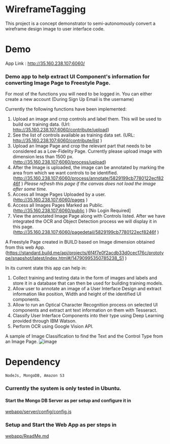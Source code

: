 # WireframeTagging
This project is a concept demonstrator to semi-autonomously convert a wireframe design image to user interface code.  

# Demo

App Link : http://35.160.238.107:6060/
### Demo app to help extract UI Component's information for converting Image Page to Freestyle Page.

For most of the functions you will need to be logged in. 
You can either create a new account 
(During Sign Up Email is the username)

Currently the following functions have been implemented:

1. Upload an image and crop controls and label them. This will be used to build our training data.
         (Url: http://35.160.238.107:6060/contribute/upload) 
2. See the list of controls available as training data set.
         (URL: http://35.160.238.107:6060/contribute/list )
3. Upload an Image Page and crop the relevant part that needs to be considered as a Low-Fidelity Page. Currently please upload image with dimension less than 1500 px. (http://35.160.238.107:6060/process/upload)
4. After the Image is uploaded, the image can be annotated by marking the area from which we want controls to be identified. (http://35.160.238.107:6060/process/annotate/5829199cb7780122ecf8246f )
_Please refresh this page if the canvas does not load the image after some time._
5. Access all Image Pages Uploaded by a user. (http://35.160.238.107:6060/pages )
6. Access all Images Pages Marked as Public. (http://35.160.238.107:6060/public ) [No Login Required]
7. View the annotated Image Page along with Controls listed. After we have integrated the OCR and Object Detection process we will display it in this page.(http://35.160.238.107:6060/pagedetail/5829199cb7780122ecf8246f )

A Freestyle Page created in BUILD based on Image dimension obtained from this web App. (https://standard.build.me/api/projects/6f4f7e0f2acdb33d0cec176c/prototype/snapshot/latest/index.html#/14790995350785238_S1 ) 

In its current state this app can help in:

1. Collect training and testing data in the form of images and labels and store it in a database that can then be used for building training models.
2. Allow user to annotate an image of a User Interface Design and extract information like position, Width and height of the identified UI components.
3. Allow to run an Optical Character Recognition process on selected UI components and extract ant text information on them with Tesseract. 
4. Classify User Interface Components into their type using Deep Learning provided through IBM Watson.
5. Perform OCR using Google Vision API.

A sample of Image Classification to find the Text and the Control Type from an Image Page.
![image](https://cloud.githubusercontent.com/assets/1586038/21286110/bcfd0f58-c3ff-11e6-9397-3c5819ee6dfc.png)


# Dependency
```
NodeJs, MongoDB, Amazon S3
```

### Currently the system is only tested in Ubuntu.


#### Start the Mongo DB Server as per setup and configure it in
[webapp/server/config/config.js](webapp/server/config/config.js)
    
### Setup and Start the Web App as per steps in 
[webapp/ReadMe.md](webapp/ReadMe.md)
